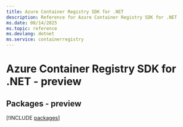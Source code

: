 ```yaml
---
title: Azure Container Registry SDK for .NET
description: Reference for Azure Container Registry SDK for .NET
ms.date: 08/14/2025
ms.topic: reference
ms.devlang: dotnet
ms.service: containerregistry
---
```

# Azure Container Registry SDK for .NET - preview
## Packages - preview
[!INCLUDE [packages](container-registry-index.md)]